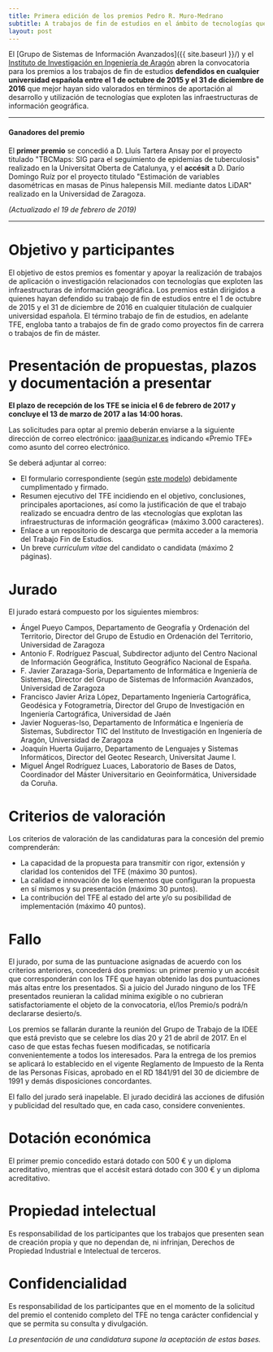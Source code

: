 ```yaml
---
title: Primera edición de los premios Pedro R. Muro-Medrano
subtitle: A trabajos de fin de estudios en el ámbito de tecnologías que exploten las infraestructuras de información geográfica
layout: post
---
```

El [Grupo de Sistemas de Información Avanzados]({{ site.baseurl }}/) y el [Instituto de Investigación en Ingeniería de Aragón](http://i3a.unizar.es) abren la convocatoria para los premios a los trabajos de fin de estudios **defendidos en cualquier universidad española entre el 1 de octubre de 2015 y el 31 de diciembre de 2016** que mejor hayan sido valorados en términos de aportación al desarrollo y utilización de tecnologías que exploten las infraestructuras de información geográfica.

---
#### Ganadores del premio

El **primer premio** se concedió a D. Lluís Tartera Ansay por el proyecto titulado "TBCMaps: SIG para el seguimiento de epidemias de tuberculosis" realizado en la Universitat Oberta de Catalunya, y el **accésit** a D. Darío Domingo Ruíz por el proyecto titulado "Estimación de variables dasométricas en masas de Pinus halepensis Mill. mediante datos LiDAR" realizado en la Universidad de Zaragoza.

*(Actualizado el 19 de febrero de 2019)*

---

# Objetivo y participantes
El objetivo de estos premios es fomentar y apoyar la realización de trabajos de aplicación o investigación relacionados con tecnologías que exploten las infraestructuras de información geográfica.
Los premios están dirigidos a quienes hayan defendido su trabajo de fin de estudios entre el 1 de octubre de 2015 y el 31 de diciembre de 2016 en cualquier titulación de cualquier universidad española. El término trabajo de fin de estudios, en adelante TFE, engloba tanto a trabajos de fin de grado como proyectos fin de carrera o trabajos de fin de máster.

# Presentación de propuestas, plazos y documentación a presentar
**El plazo de recepción de los TFE se inicia el 6 de febrero de 2017 y concluye el 13 de marzo de 2017 a las 14:00 horas.**

Las solicitudes para optar al premio deberán enviarse a la siguiente dirección de correo electrónico: <iaaa@unizar.es> indicando &laquo;Premio TFE&raquo; como asunto del correo electrónico.

Se deberá adjuntar al correo:

- El formulario correspondiente (según [este modelo]({{site.baseurl}}/downloads/Hoja_Solicitud_Premio_Pedro_Muro_TFE.odt)) debidamente cumplimentado y firmado.
- Resumen ejecutivo del TFE incidiendo en el objetivo, conclusiones, principales aportaciones, así como la justificación de que el trabajo realizado se encuadra dentro de las &laquo;tecnologías que explotan las infraestructuras de información geográfica&raquo; (máximo 3.000 caracteres).
- Enlace a un repositorio de descarga que permita acceder a la memoria del Trabajo Fin de Estudios.
- Un breve *curriculum vitae* del candidato o candidata (máximo 2 páginas).

# Jurado
El jurado estará compuesto por los siguientes miembros:

- Ángel Pueyo Campos, Departamento de Geografía y Ordenación del Territorio, Director del Grupo de Estudio en Ordenación del Territorio, Universidad de Zaragoza
- Antonio F. Rodríguez Pascual, Subdirector adjunto del Centro Nacional de Información Geográfica, Instituto Geográfico Nacional de España.
- F. Javier Zarazaga-Soria, Departamento de Informática e Ingeniería de Sistemas, Director del Grupo de Sistemas de Información Avanzados, Universidad de Zaragoza
- Francisco Javier Ariza López, Departamento Ingeniería Cartográfica, Geodésica y Fotogrametría, Director del Grupo de Investigación en Ingeniería Cartográfica, Universidad de Jaén
- Javier Nogueras-Iso, Departamento de Informática e Ingeniería de Sistemas, Subdirector TIC del Instituto de Investigación en Ingeniería de Aragón, Universidad de Zaragoza
- Joaquín Huerta Guijarro, Departamento de Lenguajes y Sistemas Informáticos, Director del Geotec Research, Universitat Jaume I.
- Miguel Ángel Rodríguez Luaces, Laboratorio de Bases de Datos, Coordinador del Máster Universitario en Geoinformática, Universidade da Coruña.

# Criterios de valoración
Los criterios de valoración de las candidaturas para la concesión del premio comprenderán:

- La capacidad de la propuesta para transmitir con rigor, extensión y claridad los contenidos del TFE (máximo 30 puntos).
- La calidad e innovación de los elementos que configuran la propuesta en sí mismos y su presentación (máximo 30 puntos).
- La contribución del TFE al estado del arte y/o su posibilidad de implementación (máximo 40 puntos).

# Fallo
El jurado, por suma de las puntuacione asignadas de acuerdo con los criterios anteriores, concederá dos premios: un primer premio y un accésit que corresponderán con los TFE que hayan obtenido las dos puntuaciones más altas entre los presentados. Si a juicio del Jurado ninguno de los TFE presentados reunieran la calidad mínima exigible o no cubrieran satisfactoriamente el objeto de la convocatoria, el/los Premio/s podrá/n declararse desierto/s.

Los premios se fallarán durante la reunión del Grupo de Trabajo de la IDEE que está previsto que se celebre los días 20 y 21 de abril de 2017. En el caso de que estas fechas fuesen modificadas, se notificaría convenientemente a todos los interesados. Para la entrega de los premios se aplicará lo establecido en el vigente Reglamento de Impuesto de la Renta de las Personas Físicas, aprobado en el RD 1841/91 del 30 de diciembre de 1991 y demás disposiciones concordantes.

El fallo del jurado será inapelable. El jurado decidirá las acciones de difusión y publicidad del resultado que, en cada caso, considere convenientes.

# Dotación económica
El primer premio concedido estará dotado con 500 € y un diploma acreditativo, mientras que el accésit estará dotado con 300 € y un diploma acreditativo.

# Propiedad intelectual
Es responsabilidad de los participantes que los trabajos que presenten sean de creación propia y que no dependan de, ni infrinjan, Derechos de Propiedad Industrial e Intelectual de terceros.

# Confidencialidad
Es responsabilidad de los participantes que en el momento de la solicitud del premio el contenido completo del TFE no tenga carácter confidencial y que se permita su consulta y divulgación.

*La presentación de una candidatura supone la aceptación de estas bases.*
